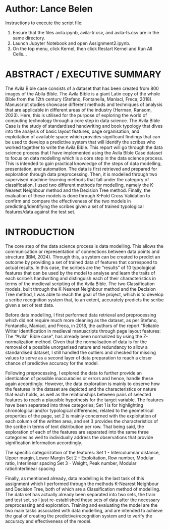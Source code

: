 <h1>Author: Lance Belen</h1>

Instructions to execute the script file:

1. Ensure that the files avila.ipynb, avila-tr.csv, and avila-ts.csv are in the same directory.
2. Launch Jupyter Notebook and open Assignment2.ipynb.
3. On the top menu, click Kernel, then click Restart Kernel and Run All Cells...

<h1>ABSTRACT / EXECUTIVE SUMMARY</h1>
The Avila Bible case consists of a dataset that has been created from 800 images of the
Abila Bible. The Avila Bible is a giant Latin copy of the whole Bible from the 12th century
(Stefano, Fontanella, Maniaci, Freca, 2018). Manuscript studies showcase different methods
and techniques of analysis that are applicable in different areas of the industry (Herman,
Ransom, 2023). Here, this is utilised for the purpose of exploring the world of computing
technology through a core step in data science. The Avila Bible Case is the study of
standardised handwriting and book typology that dives into the analysis of basic layout
features, page organisation, and exploitation of available space which provides significant
findings that can be used to develop a predictive system that will identify the scribes who
worked together to write the Avila Bible. This report will go through the data science process
that I have implemented using the Avila Bible Case dataset to focus on data modelling which is
a core step in the data science process. This is intended to gain practical knowledge
of the steps of data modelling, presentation, and automation. The data is first retrieved and
prepared for exploration through data preprocessing. Then, it is modelled through two
supervised machine-learning methods that fall under the category of classification. I used two
different methods for modelling, namely the K-Nearest Neighbour method and the Decision
Tree method. Finally, the evaluation of these models is done through K-Fold Cross Validation to
confirm and compare the effectiveness of the two models in predicting/identifying the scribes
given a set of trained typological features/data against the test set.

<h1>INTRODUCTION</h1>
The core step of the data science process is data modelling. This allows the
communication or representation of connections between data points and structure (IBM,
2024). Through this, a system can be created to predict an outcome by providing a set of
trained data of features that correspond to actual results. In this case, the scribes are the
“results” of 10 typological features that can be used by the model to analyse and learn the
traits of each scribe’s handwriting and distinguish each of their characteristics in terms of the
medieval scripting of the Avila Bible. The two Classification models, built through the
K-Nearest Neighbour method and the Decision Tree method, I was able to reach the goal of the
project, which is to develop a scribe recognition system that, to an extent, accurately predicts
the scribe given a set of test data.

Before data modelling, I first performed data retrieval and preprocessing which did not
require much more cleaning as the dataset, as per Stefano, Fontanella, Maniaci, and Freca, in
2018, the authors of the report “Reliable Writer Identification in medieval manuscripts through
page layout features: The ‘‘Avila’’ Bible case”, has already been normalized by using the
Z-normalization method. Given that the normalisation of data is for the removal of a possible
unorganised nature and redundancy to allow a standardised dataset, I still handled the outliers
and checked for missing values to serve as a second layer of data preparation to reach a closer
chance of predictive accuracy for the model.

Following preprocessing, I explored the data to further provide an identication of
possible inaccuracies or errors and hence, handle these again accordingly. However, the data
exploration is mainly to observe how the features in the dataset are depicted and the
characteristics or nature that each holds, as well as the relationships between pairs of selected
features to reach a plausible hypothesis for the target variable. The features have been
separated into three categories; Set 1 is for highlighting chronological and/or typological
differences; related to the geometrical properties of the page, set 2 is mainly concerned with
the exploitation of each column of the written area, and set 3 provides the characteristics of
the scribe in terms of text distribution per row. That being said, the exploration of each of the
features are separated into the same three categories as well to individually address the
observations that provide signification information accordingly.

The specific categorization of the features:
Set 1 - Intercolumnar distance, Upper margin, Lower Margin
Set 2 - Exploitation, Row number, Modular ratio, Interlinear spacing
Set 3 - Weight, Peak number, Modular ratio/Interlinear spacing

Finally, as mentioned already, data modelling is the last task of this assignment which I
performed through the methods K-Nearest Neighbour and Decision Tree, both of which are a
Classification method of modelling. The data set has actually already been separated into two
sets, the train and test set, so I just re-established these sets of data after the necessary
preprocessing and exploration. Training and evaluating the model are the two main tasks
associated with data modelling, and are intended to achieve the goal of creating the
predictive/recognition system and to verify the accuracy and effectiveness of the model.
